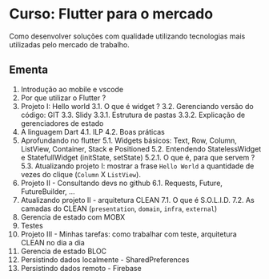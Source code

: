 # Curso: Flutter para o mercado

Como desenvolver soluções com qualidade utilizando tecnologias mais utilizadas pelo mercado de trabalho.

## Ementa

1. Introdução ao mobile e vscode
2. Por que utilizar o Flutter ?
3. Projeto I: Hello world
3.1. O que é widget ?
3.2. Gerenciando versão do código: GIT
3.3. Slidy
3.3.1. Estrutura de pastas
3.3.2. Explicação de gerenciadores de estado
4. A linguagem Dart
4.1. ILP
4.2. Boas práticas
5. Aprofundando no flutter
5.1. Widgets básicos: Text, Row, Column, ListView, Container, Stack e Positioned
5.2. Entendendo StatelessWidget e StatefullWidget (initState, setState)
5.2.1. O que é, para que servem ?
5.3. Atualizando projeto I: mostrar a frase `Hello World` a quantidade de vezes do clique (`Column` X `ListView`).
6. Projeto II - Consultando devs no github
6.1. Requests, Future, FutureBuilder, ...
7. Atualizando projeto II - arquitetura CLEAN
7.1. O que é  S.O.L.I.D.
7.2. As camadas do CLEAN (`presentation`, `domain`, `infra`, `external`)
8. Gerencia de estado com MOBX
9. Testes
10. Projeto III - Minhas tarefas: como trabalhar com teste, arquitetura CLEAN no dia a dia
11. Gerencia de estado BLOC
12. Persistindo dados localmente - SharedPreferences
13. Persistindo dados remoto - Firebase
